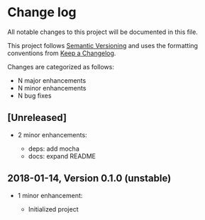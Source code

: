 # Change log

All notable changes to this project will be documented in this file.

This project follows [Semantic Versioning](http://semver.org/) and uses the formatting conventions from [Keep a Changelog](http://keepachangelog.com).

Changes are categorized as follows:

* N major enhancements
* N minor enhancements
* N bug fixes

## [Unreleased]

* 2 minor enhancements:

  * deps: add mocha
  * docs: expand README

## 2018-01-14, Version 0.1.0 (unstable)

* 1 minor enhancement:

  * Initialized project
